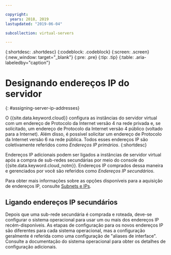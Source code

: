 ```yaml
---

copyright:
  years: 2018, 2019
lastupdated: "2019-06-04"

subcollection: virtual-servers

---
```


{:shortdesc: .shortdesc}
{:codeblock: .codeblock}
{:screen: .screen}
{:new_window: target="_blank"}
{:pre: .pre}
{:tip: .tip}
{:table: .aria-labeledby="caption"}

# Designando endereços IP do servidor
{: #assigning-server-ip-addresses}

O {{site.data.keyword.cloud}} configura as instâncias do servidor virtual com um endereço de Protocolo da Internet versão 4 na rede privada e, se solicitado, um endereço de Protocolo da Internet versão 4 público (voltado para a Internet). Além disso, é possível solicitar um endereço de Protocolo da Internet versão 6 na rede pública. Todos esses endereços IP são coletivamente referidos como _Endereços IP primários_.
{:shortdesc}

Endereços IP adicionais podem ser ligados a instâncias de servidor virtual após a compra de sub-redes secundárias por meio do console do {{site.data.keyword.cloud_notm}}. Endereços IP comprados dessa maneira e gerenciados por você são referidos como _Endereços IP secundários_.

Para obter mais informações sobre as opções disponíveis para a aquisição de endereços IP, consulte [Subnets e IPs](/docs/infrastructure/subnets?topic=subnets-about-subnets-and-ips).

## Ligando endereços IP secundários

Depois que uma sub-rede secundária é comprada e roteada, deve-se configurar o sistema operacional para usar um ou mais dos endereços IP recém-disponíveis. As etapas de configuração para os novos endereços IP são diferentes para cada sistema operacional, mas a configuração geralmente é referida como uma configuração de "aliases de interface". Consulte a documentação do sistema operacional para obter os detalhes de configuração adicionais.
